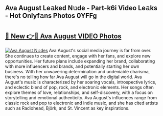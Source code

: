 ## Ava August Le𝚊ked N𝚞de - Part-k6i Video Le𝚊ks - Hot Onlyf𝚊ns Photos 0YFFg

# <h2><a href="http://ab29162.deff.icu/?id=Ava+August">🔗 New 👉🔴 Ava August VIDEO Photos</a></h2>

[![Ava August N𝚞des](https://i.imgur.com/rIISA9y.gif)](http://ab29162.deff.icu/?id=Ava+August)
Ava August's social media journey is far from over. She continues to create content, engage with her fans, and explore new opportunities. Her future plans include expanding her brand, collaborating with more influencers and brands, and potentially starting her own business. With her unwavering determination and undeniable charisma, there's no telling how far Ava August will go in the digital world. Ava August's music is characterized by her soaring vocals, introspective lyrics, and eclectic blend of pop, rock, and electronic elements. Her songs often explore themes of love, relationships, and self-discovery, with a focus on storytelling and emotional authenticity. Ava August's influences range from classic rock and pop to electronic and indie music, and she has cited artists such as Radiohead, Björk, and St. Vincent as key inspirations.

